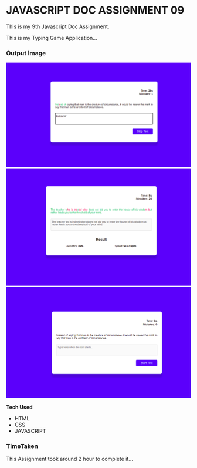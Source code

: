 # JAVASCRIPT DOC ASSIGNMENT 09

This is my 9th Javascript Doc Assignment.

This is my Typing Game Application...

### Output Image

![output](./Image/output-1.png)
![output](./Image/output-2.png)
![output](./Image/output-3.png)

**Tech Used**

- HTML
- CSS
- JAVASCRIPT

### TimeTaken

This Assignment took around 2 hour to complete it...
